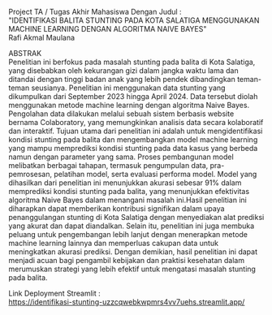 Project TA / Tugas Akhir Mahasiswa Dengan Judul :
<br>
"IDENTIFIKASI BALITA STUNTING PADA KOTA SALATIGA MENGGUNAKAN MACHINE LEARNING DENGAN ALGORITMA NAIVE BAYES"
<br>
Rafi Akmal Maulana

ABSTRAK
<br>
Penelitian ini berfokus pada masalah stunting pada balita di Kota Salatiga, yang disebabkan oleh kekurangan gizi dalam jangka waktu lama dan ditandai dengan tinggi badan anak yang lebih pendek dibandingkan teman-teman seusianya. Penelitian ini menggunakan data stunting yang dikumpulkan dari September 2023 hingga April 2024. Data tersebut diolah menggunakan metode machine learning dengan algoritma Naive Bayes. Pengolahan data dilakukan melalui sebuah sistem berbasis website bernama Colaboratory, yang memungkinkan analisis data secara kolaboratif dan interaktif. Tujuan utama dari penelitian ini adalah untuk mengidentifikasi kondisi stunting pada balita dan mengembangkan model machine learning yang mampu memprediksi kondisi stunting pada data kasus yang berbeda namun dengan parameter yang sama. Proses pembangunan model melibatkan berbagai tahapan, termasuk pengumpulan data, pra-pemrosesan, pelatihan model, serta evaluasi performa model. Model yang dihasilkan dari penelitian ini menunjukkan akurasi sebesar 91% dalam memprediksi kondisi stunting pada balita, yang menunjukkan efektivitas algoritma Naive Bayes dalam menangani masalah ini.Hasil penelitian ini diharapkan dapat memberikan kontribusi signifikan dalam upaya penanggulangan stunting di Kota Salatiga dengan menyediakan alat prediksi yang akurat dan dapat diandalkan. Selain itu, penelitian ini juga membuka peluang untuk pengembangan lebih lanjut dengan menerapkan metode machine learning lainnya dan memperluas cakupan data untuk meningkatkan akurasi prediksi. Dengan demikian, hasil penelitian ini dapat menjadi acuan bagi pengambil kebijakan dan praktisi kesehatan dalam merumuskan strategi yang lebih efektif untuk mengatasi masalah stunting pada balita.

Link Deployment Streamlit :
<br>
https://identifikasi-stunting-uzzcqwebkwpmrs4vv7uehs.streamlit.app/
